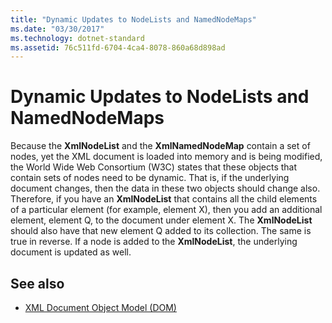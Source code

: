 ```yaml
---
title: "Dynamic Updates to NodeLists and NamedNodeMaps"
ms.date: "03/30/2017"
ms.technology: dotnet-standard
ms.assetid: 76c511fd-6704-4ca4-8078-860a68d898ad
---
```

# Dynamic Updates to NodeLists and NamedNodeMaps
Because the **XmlNodeList** and the **XmlNamedNodeMap** contain a set of nodes, yet the XML document is loaded into memory and is being modified, the World Wide Web Consortium (W3C) states that these objects that contain sets of nodes need to be dynamic. That is, if the underlying document changes, then the data in these two objects should change also. Therefore, if you have an **XmlNodeList** that contains all the child elements of a particular element (for example, element X), then you add an additional element, element Q, to the document under element X. The **XmlNodeList** should also have that new element Q added to its collection. The same is true in reverse. If a node is added to the **XmlNodeList**, the underlying document is updated as well.  
  
## See also

- [XML Document Object Model (DOM)](xml-document-object-model-dom.md)

